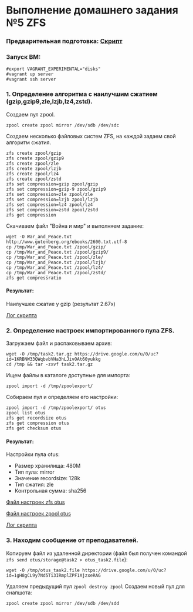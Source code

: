 # Выполнение домашнего задания №5 ZFS

### Предварительная подготовка: [Скрипт](/prereq.sh)

### Запуск ВМ:
```
#export VAGRANT_EXPERIMENTAL="disks"
#vagrant up server
#vagrant ssh server
```
### 1. Определение алгоритма с наилучшим сжатием (gzip,gzip9,zle,lzjb,lz4,zstd).

Создаем пул zpool.
```
zpool create zpool mirror /dev/sdb /dev/sdc
```
Создаем несколько файловых систем ZFS, на каждой задаем свой алгоритм сжатия.
```
zfs create zpool/gzip
zfs create zpool/gzip9
zfs create zpool/zle
zfs create zpool/lzjb
zfs create zpool/lz4
zfs create zpool/zstd
zfs set compression=gzip zpool/gzip
zfs set compression=gzip-9 zpool/gzip9
zfs set compression=zle zpool/zle
zfs set compression=lzjb zpool/lzjb
zfs set compression=lz4 zpool/lz4
zfs set compression=zstd zpool/zstd
zfs get compression
```
Скачиваем файл "Война и мир" и выполняем задание:
```
wget -O War_and_Peace.txt http://www.gutenberg.org/ebooks/2600.txt.utf-8
cp /tmp/War_and_Peace.txt /zpool/gzip/
cp /tmp/War_and_Peace.txt /zpool/gzip9/
cp /tmp/War_and_Peace.txt /zpool/zle/
cp /tmp/War_and_Peace.txt /zpool/lzjb/
cp /tmp/War_and_Peace.txt /zpool/lz4/
cp /tmp/War_and_Peace.txt /zpool/zstd/
zfs get compressratio
```
#### Результат:

Наилучшее сжатие у gzip (результат 2.67x)

[Лог скрипта](/script1.log)

### 2. Определение настроек импортированного пула ZFS.

Загружаем файл и распаковываем архив:
```
wget -O /tmp/task2.tar.gz https://drive.google.com/u/0/uc?id=1KRBNW33QWqbvbVHa3hLJivOAt60yukkg
cd /tmp && tar -zxvf task2.tar.gz
```
Ищем файлы в каталоге доступные для импорта:
```
zpool import -d /tmp/zpoolexport/
```
Собираем пул и определяем его настройки:
```
zpool import -d /tmp/zpoolexport/ otus
zpool list otus
zfs get recordsize otus
zfs get compression otus
zfs get checksum otus
```
#### Результат:
Настройки пула otus:
* Размер хранилища: 480M 
* Тип пула: mirror
* Значение recordsize: 128k
* Тип сжатия: zle
* Контрольная сумма: sha256

[Файл настроек zfs otus](/zfs_settings_otus.txt)

[Файл настроек zpool otus](/zpool_settings_otus.txt)

[Лог скрипта](/script2.log)

### 3. Находим сообщение от преподавателей.
Копируем файл из удаленной директории (файл был получен командой `zfs send otus/storage@task2 > otus_task2.file`):
```
wget -O /tmp/otus_task2.file https://drive.google.com/u/0/uc?id=1gH8gCL9y7Nd5Ti3IRmplZPF1XjzxeRAG
```
Удаляем предыдущий пул `zpool destroy zpool`
Создаем новый пул для снапшота:
```
zpool create zpool mirror /dev/sdb /dev/sdd
```

